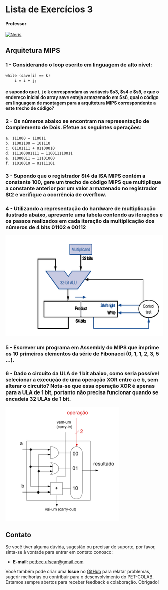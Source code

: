 # Lista de Exercícios 3

#### Professor
[![Neris](https://img.shields.io/badge/Luciano_Neris-%2300599C.svg?style=for-the-badge&logo=GoogleScholar&logoColor=white)](https://site.dc.ufscar.br/docente/5cee7e5d48365a001679f750)


## Arquitetura MIPS

### 1 - Considerando o loop escrito em linguagem de alto nível:
```
while (save[i] == k)
    i = i + j;
```
#### e supondo que i, j e k correspondam as variáveis $s3, $s4 e $s5, e que o endereço inicial do array save esteja armazenado em $s6, qual o código em linguagem de montagem para a arquitetura MIPS correspondente a este trecho de código?

### 2 - Os números abaixo se encontram na representação de Complemento de Dois. Efetue as seguintes operações:

```
a. 111000 – 110011
b. 11001100 – 101110
c. 01101111 + 01100010
d. 111100001111 – 110011110011
e. 11000011 – 11101000
f. 11010010 – 01111101
```

### 3 - Supondo que o registrador $t4 da ISA MIPS contém a constante 100, gere um trecho de código MIPS que multiplique a constante anterior por um valor armazenado no registrador $t2 e verifique a ocorrência de overflow.

### 4 - Utilizando a representação do hardware de multiplicação ilustrado abaixo, apresente uma tabela contendo as iterações e os passos realizados em cada iteração da multiplicação dos números de 4 bits 01102 e 00112

![hardware](https://raw.githubusercontent.com/petbccufscar/.github/main/pet-colab/Arq1/imagem_2024-03-14_162404803.png)

### 5 - Escrever um programa em Assembly do MIPS que imprime os 10 primeiros elementos da série de Fibonacci (0, 1, 1, 2, 3, 5 ...).

### 6 - Dado o circuito da ULA de 1 bit abaixo, como seria possível selecionar a execução de uma operação XOR entre a e b, sem alterar o circuito? Nota-se que essa operação XOR é apenas para a ULA de 1 bit, portanto não precisa funcionar quando se encadeia 32 ULAs de 1 bit.

![Circuito](https://raw.githubusercontent.com/petbccufscar/.github/main/pet-colab/Arq1/imagem_2024-03-14_162532153.png)

## Contato

Se você tiver alguma dúvida, sugestão ou precisar de suporte, por favor, sinta-se à vontade para entrar em contato conosco:

- **E-mail:** petbcc.ufscar@gmail.com

Você também pode criar uma **Issue** no [GitHub](https://github.com/petbccufscar/pet-colab/issues) para relatar problemas, sugerir melhorias ou contribuir para o desenvolvimento do PET-COLAB. Estamos sempre abertos para receber feedback e colaboração. Obrigado!